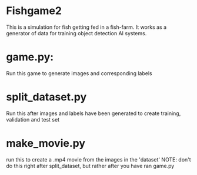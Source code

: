 # Fishgame2
This is a simulation for fish getting fed in a fish-farm. It works as a generator of data for training object detection AI systems.


# game.py:
Run this game to generate images and corresponding labels

# split_dataset.py
Run this after images and labels have been generated to create training, validation and test set

# make_movie.py
run this to create a .mp4 movie from the images in the 'dataset' NOTE: don't do this right after split_dataset, but rather after you have ran game.py